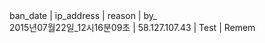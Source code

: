 <meta charset="utf-8">
ban_date | ip_address | reason | by_</br>
2015년07월22일_12시16분09초 | 58.127.107.43 | Test | Remem</br>

